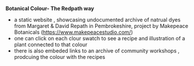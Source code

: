 **Botanical Colour- The Redpath way**
- a static website , showcasing undocumented archive of natrual dyes from Margaret & David Repath in Pembrokeshire, project by Makepeace Botanicals (https://www.makepeacestudio.com/)
- one can click on each clour swatch to see a recipe and illustration of a plant connected to that colour
- there is also embeded links to an archive of community workshops , prodcuing the colour with the recipes
  
